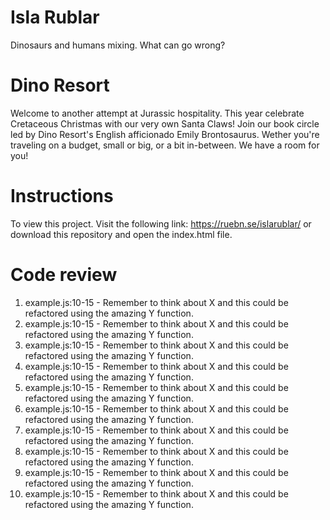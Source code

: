 # Isla Rublar

Dinosaurs and humans mixing. What can go wrong?

# Dino Resort

Welcome to another attempt at Jurassic hospitality.
This year celebrate Cretaceous Christmas with our very own Santa Claws! 
Join our book circle led by Dino Resort's English afficionado Emily Brontosaurus.
Wether you're traveling on a budget, small or big, or a bit in-between. We have a room for you! 

# Instructions

To view this project. Visit the following link: https://ruebn.se/islarublar/ or download this repository and open the index.html file.

# Code review

1. example.js:10-15 - Remember to think about X and this could be refactored using the amazing Y function.
2. example.js:10-15 - Remember to think about X and this could be refactored using the amazing Y function.
3. example.js:10-15 - Remember to think about X and this could be refactored using the amazing Y function.
4. example.js:10-15 - Remember to think about X and this could be refactored using the amazing Y function.
5. example.js:10-15 - Remember to think about X and this could be refactored using the amazing Y function.
6. example.js:10-15 - Remember to think about X and this could be refactored using the amazing Y function.
7. example.js:10-15 - Remember to think about X and this could be refactored using the amazing Y function.
8. example.js:10-15 - Remember to think about X and this could be refactored using the amazing Y function.
9. example.js:10-15 - Remember to think about X and this could be refactored using the amazing Y function.
10. example.js:10-15 - Remember to think about X and this could be refactored using the amazing Y function.
